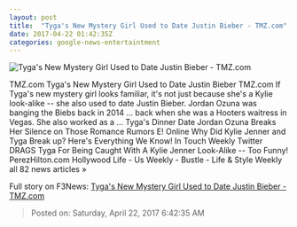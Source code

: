 ```yaml
---
layout: post
title:  "Tyga's New Mystery Girl Used to Date Justin Bieber - TMZ.com"
date: 2017-04-22 01:42:35Z
categories: google-news-entertaintment
---
```


![Tyga's New Mystery Girl Used to Date Justin Bieber - TMZ.com](http://ll-media.tmz.com/2017/04/21/0421-tyga-new-girl-fame-flynet-primary-1200x630.jpg)

TMZ.com Tyga's New Mystery Girl Used to Date Justin Bieber TMZ.com If Tyga's new mystery girl looks familiar, it's not just because she's a Kylie look-alike -- she also used to date Justin Bieber. Jordan Ozuna was banging the Biebs back in 2014 ... back when she was a Hooters waitress in Vegas. She also worked as a ... Tyga's Dinner Date Jordan Ozuna Breaks Her Silence on Those Romance Rumors E! Online Why Did Kylie Jenner and Tyga Break up? Here's Everything We Know! In Touch Weekly Twitter DRAGS Tyga For Being Caught With A Kylie Jenner Look-Alike -- Too Funny! PerezHilton.com Hollywood Life - Us Weekly - Bustle - Life & Style Weekly all 82 news articles »


Full story on F3News: [Tyga's New Mystery Girl Used to Date Justin Bieber - TMZ.com](http://www.f3nws.com/n/chnDkF)

> Posted on: Saturday, April 22, 2017 6:42:35 AM
